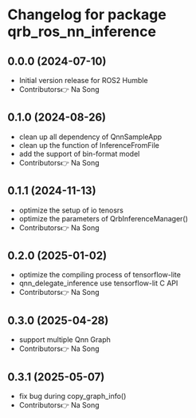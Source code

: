 # Changelog for package qrb_ros_nn_inference

## 0.0.0 (2024-07-10)

- Initial version release for ROS2 Humble
- Contributors👉 Na Song

## 0.1.0 (2024-08-26)

- clean up all dependency of QnnSampleApp
- clean up the function of InferenceFromFile
- add the support of bin-format model
- Contributors👉 Na Song

## 0.1.1 (2024-11-13)

- optimize the setup of io tenosrs
- optimize the parameters of QrbInferenceManager()
- Contributors👉 Na Song

## 0.2.0 (2025-01-02)

- optimize the compiling process of tensorflow-lite
- qnn_delegate_inference use tensorflow-lit C API
- Contributors👉 Na Song

## 0.3.0 (2025-04-28)

- support multiple Qnn Graph
- Contributors👉 Na Song

## 0.3.1 (2025-05-07)

- fix bug during copy_graph_info()
- Contributors👉 Na Song